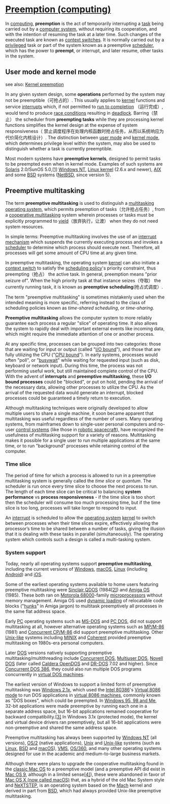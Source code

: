 # [Preemption (computing)](https://en.wikipedia.org/wiki/Preemption_(computing))

In [computing](https://en.wikipedia.org/wiki/Computing), **preemption** is the act of temporarily interrupting a [task](https://en.wikipedia.org/wiki/Task_(computing)) being carried out by a [computer system](https://en.wikipedia.org/wiki/Computer), without requiring its cooperation, and with the intention of resuming the task at a later time. Such changes of the executed task are known as [context switches](https://en.wikipedia.org/wiki/Context_switch). It is normally carried out by a [privileged](https://en.wikipedia.org/wiki/Protection_ring) task or part of the system known as a preemptive [scheduler](https://en.wikipedia.org/wiki/Scheduling_(computing)), which has the power to **preempt**, or interrupt, and later resume, other tasks in the system.





## User mode and kernel mode

see also: [Kernel preemption](https://en.wikipedia.org/wiki/Kernel_preemption)

In any given system design, some **operations** performed by the system may not be preemptible（可抢占的）. This usually applies to [kernel](https://en.wikipedia.org/wiki/Kernel_(operating_system)) functions and service [interrupts](https://en.wikipedia.org/wiki/Interrupt) which, if not permitted to [run to completion](https://en.wikipedia.org/wiki/Run_to_completion) （运行完成）, would tend to produce [race conditions](https://en.wikipedia.org/wiki/Race_condition) resulting in [deadlock](https://en.wikipedia.org/wiki/Deadlock). Barring（禁止） the scheduler from **preempting tasks** while they are processing kernel functions simplifies the kernel design at the expense of system responsiveness（ 禁止调度程序在处理内核函数时抢占任务，从而以系统响应为代价简化内核设计）. The distinction between [user mode](https://en.wikipedia.org/wiki/User_space) and [kernel mode](https://en.wikipedia.org/wiki/Ring_(computer_security)#Supervisor_mode), which determines privilege level within the system, may also be used to distinguish whether a task is currently preemptible.

Most modern systems have **preemptive kernels**, designed to permit tasks to be preempted even when in kernel mode. Examples of such systems are [Solaris](https://en.wikipedia.org/wiki/Solaris_(operating_system)) 2.0/SunOS 5.0,[[1\]](https://en.wikipedia.org/wiki/Preemption_(computing)#cite_note-1) [Windows NT](https://en.wikipedia.org/wiki/Windows_NT), [Linux kernel](https://en.wikipedia.org/wiki/Linux_kernel) (2.6.x and newer), [AIX](https://en.wikipedia.org/wiki/IBM_AIX) and some [BSD](https://en.wikipedia.org/wiki/BSD) systems ([NetBSD](https://en.wikipedia.org/wiki/NetBSD), since version 5).



## Preemptive multitasking



The term **preemptive multitasking** is used to distinguish a [multitasking operating system](https://en.wikipedia.org/wiki/Multitasking_operating_system), which permits preemption of tasks（允许抢占任务）, from a [cooperative multitasking](https://en.wikipedia.org/wiki/Cooperative_multitasking) system wherein processes or tasks must be explicitly programmed to [yield](https://en.wikipedia.org/wiki/Yield_(multithreading))（放弃执行，让渡） when they do not need system resources.

In simple terms: Preemptive multitasking involves the use of an [interrupt mechanism](https://en.wikipedia.org/wiki/Interrupt_mechanism) which suspends the currently executing process and invokes a [scheduler](https://en.wikipedia.org/wiki/Scheduler_(computing)) to determine which process should execute next. Therefore, all processes will get some amount of CPU time at any given time.

In preemptive multitasking, the operating system [kernel](https://en.wikipedia.org/wiki/Kernel_(computer_science)) can also initiate a [context switch](https://en.wikipedia.org/wiki/Context_switch) to satisfy the [scheduling policy](https://en.wikipedia.org/wiki/Scheduling_policy)'s priority constraint, thus preempting（抢占） the active task. In general, preemption means "prior seizure of". When the high priority task at that instance seizes（夺取） the currently running task, it is known as **preemptive scheduling**(抢占式调度）.

The term "preemptive multitasking" is sometimes mistakenly used when the intended meaning is more specific, referring instead to the class of scheduling policies known as *time-shared scheduling*, or *time-sharing*.

**Preemptive multitasking** allows the computer system to more reliably guarantee each process a regular "slice" of operating time. It also allows the system to rapidly deal with important external events like incoming data, which might require the immediate attention of one or another process.

At any specific time, processes can be grouped into two categories: those that are waiting for input or output (called "[I/O bound](https://en.wikipedia.org/wiki/IO_bound)"), and those that are fully utilizing the CPU ("[CPU bound](https://en.wikipedia.org/wiki/CPU_bound)"). In early systems, processes would often "poll", or "[busywait](https://en.wikipedia.org/wiki/Busy_waiting)" while waiting for requested input (such as disk, keyboard or network input). During this time, the process was not performing useful work, but still maintained complete control of the CPU. With the advent of **interrupts** and **preemptive multitasking**, these **I/O bound processes** could be "blocked", or put on hold, pending the arrival of the necessary data, allowing other processes to utilize the CPU. As the arrival of the requested data would generate an interrupt, blocked processes could be guaranteed a timely return to execution.

Although multitasking techniques were originally developed to allow multiple users to share a single machine, it soon became apparent that multitasking was useful regardless of the number of users. Many operating systems, from mainframes down to single-user personal computers and no-user [control systems](https://en.wikipedia.org/wiki/Control_systems) (like those in [robotic spacecraft](https://en.wikipedia.org/wiki/Robotic_spacecraft)), have recognized the usefulness of multitasking support for a variety of reasons. Multitasking makes it possible for a single user to run multiple applications at the same time, or to run "background" processes while retaining control of the computer.



### Time slice

The period of time for which a process is allowed to run in a preemptive multitasking system is generally called the *time slice* or *quantum*. The scheduler is run once every time slice to choose the next process to run. The length of each time slice can be critical to balancing **system performance** vs **process responsiveness** - if the time slice is too short then the scheduler will consume too much processing time, but if the time slice is too long, processes will take longer to respond to input.

An [interrupt](https://en.wikipedia.org/wiki/Interrupt) is scheduled to allow the [operating system](https://en.wikipedia.org/wiki/Operating_system) [kernel](https://en.wikipedia.org/wiki/Kernel_(computer_science)) to switch between processes when their time slices expire, effectively allowing the processor’s time to be shared between a number of tasks, giving the illusion that it is dealing with these tasks in parallel (simultaneously). The operating system which controls such a design is called a multi-tasking system.



### System support



Today, nearly all operating systems support **preemptive multitasking**, including the current versions of [Windows](https://en.wikipedia.org/wiki/Windows), [macOS](https://en.wikipedia.org/wiki/MacOS), [Linux](https://en.wikipedia.org/wiki/Linux) (including [Android](https://en.wikipedia.org/wiki/Android_(operating_system))) and [iOS](https://en.wikipedia.org/wiki/IOS_(Apple)).

Some of the earliest operating systems available to home users featuring preemptive multitasking were [Sinclair QDOS](https://en.wikipedia.org/wiki/Sinclair_QDOS) (1984[[2\]](https://en.wikipedia.org/wiki/Preemption_(computing)#cite_note-2)) and [Amiga OS](https://en.wikipedia.org/wiki/Amiga_OS) (1985). These both ran on [Motorola 68000](https://en.wikipedia.org/wiki/Motorola_68000)-family [microprocessors](https://en.wikipedia.org/wiki/Microprocessors) without memory management. Amiga OS used [dynamic loading](https://en.wikipedia.org/wiki/Dynamic_loading) of relocatable code blocks ("[hunks](https://en.wikipedia.org/wiki/Amiga_Hunk)" in Amiga jargon) to multitask preemptively all processes in the same flat address space.

Early [PC](https://en.wikipedia.org/wiki/Personal_Computer#The_IBM_PC) operating systems such as [MS-DOS](https://en.wikipedia.org/wiki/MS-DOS) and [PC DOS](https://en.wikipedia.org/wiki/PC_DOS), did not support multitasking at all, however alternative operating systems such as [MP/M-86](https://en.wikipedia.org/wiki/MP/M-86) (1981) and [Concurrent CP/M-86](https://en.wikipedia.org/wiki/Concurrent_CP/M-86) did support preemptive multitasking. Other [Unix-like](https://en.wikipedia.org/wiki/Unix-like) systems including [MINIX](https://en.wikipedia.org/wiki/MINIX) and [Coherent](https://en.wikipedia.org/wiki/Coherent_(operating_system)) provided preemptive multitasking on 1980s-era personal computers.

Later [DOS](https://en.wikipedia.org/wiki/DOS) versions natively supporting preemptive multitasking/multithreading include [Concurrent DOS](https://en.wikipedia.org/wiki/Concurrent_DOS), [Multiuser DOS](https://en.wikipedia.org/wiki/Multiuser_DOS), [Novell DOS](https://en.wikipedia.org/wiki/Novell_DOS) (later called [Caldera OpenDOS](https://en.wikipedia.org/wiki/Caldera_OpenDOS) and [DR-DOS](https://en.wikipedia.org/wiki/DR-DOS) 7.02 and higher). Since [Concurrent DOS 386](https://en.wikipedia.org/wiki/Concurrent_DOS_386), they could also run multiple DOS programs concurrently in [virtual DOS machines](https://en.wikipedia.org/wiki/Virtual_DOS_machine).

The earliest version of Windows to support a limited form of preemptive multitasking was [Windows 2.1x](https://en.wikipedia.org/wiki/Windows_2.1x), which used the [Intel 80386](https://en.wikipedia.org/wiki/Intel_80386)'s [Virtual 8086 mode](https://en.wikipedia.org/wiki/Virtual_8086_mode) to run DOS applications in [virtual 8086 machines](https://en.wikipedia.org/wiki/Virtual_machine), commonly known as "DOS boxes", which could be preempted. In [Windows 95, 98 and Me](https://en.wikipedia.org/wiki/Windows_9x), 32-bit applications were made preemptive by running each one in a separate address space, but 16-bit applications remained cooperative for backward compatibility.[[3\]](https://en.wikipedia.org/wiki/Preemption_(computing)#cite_note-how_win95-3) In Windows 3.1x (protected mode), the kernel and virtual device drivers ran preemptively, but all 16-bit applications were non-preemptive and shared the same address space.

Preemptive multitasking has always been supported by [Windows NT](https://en.wikipedia.org/wiki/Windows_NT) (all versions), [OS/2](https://en.wikipedia.org/wiki/OS/2) (native applications), [Unix](https://en.wikipedia.org/wiki/Unix) and [Unix-like](https://en.wikipedia.org/wiki/Unix-like) systems (such as [Linux](https://en.wikipedia.org/wiki/Linux), [BSD](https://en.wikipedia.org/wiki/BSD) and [macOS](https://en.wikipedia.org/wiki/MacOS)), [VMS](https://en.wikipedia.org/wiki/OpenVMS), [OS/360](https://en.wikipedia.org/wiki/OS/360), and many other operating systems designed for use in the academic and medium-to-large business markets.

Although there were plans to upgrade the cooperative multitasking found in the [classic Mac OS](https://en.wikipedia.org/wiki/Classic_Mac_OS) to a preemptive model (and a preemptive API did exist in [Mac OS 9](https://en.wikipedia.org/wiki/Mac_OS_9), although in a limited sense[[4\]](https://en.wikipedia.org/wiki/Preemption_(computing)#cite_note-Pre-emptive_Multitasking-4)), these were abandoned in favor of [Mac OS X (now called macOS)](https://en.wikipedia.org/wiki/MacOS) that, as a hybrid of the old Mac System style and [NeXTSTEP](https://en.wikipedia.org/wiki/NeXTSTEP), is an operating system based on the [Mach](https://en.wikipedia.org/wiki/Mach_(kernel)) kernel and derived in part from [BSD](https://en.wikipedia.org/wiki/BSD), which had always provided Unix-like preemptive multitasking.



